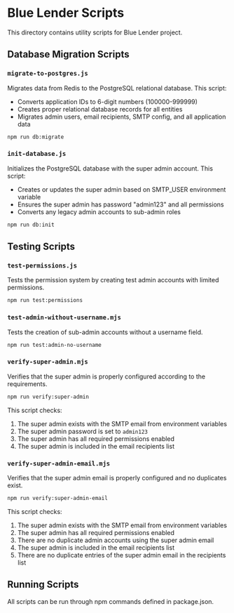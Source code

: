 # Blue Lender Scripts

This directory contains utility scripts for Blue Lender project.

## Database Migration Scripts

### `migrate-to-postgres.js`

Migrates data from Redis to the PostgreSQL relational database. This script:

- Converts application IDs to 6-digit numbers (100000-999999)
- Creates proper relational database records for all entities
- Migrates admin users, email recipients, SMTP config, and all application data

```bash
npm run db:migrate
```

### `init-database.js`

Initializes the PostgreSQL database with the super admin account. This script:
- Creates or updates the super admin based on SMTP_USER environment variable
- Ensures the super admin has password "admin123" and all permissions
- Converts any legacy admin accounts to sub-admin roles

```bash
npm run db:init
```

## Testing Scripts

### `test-permissions.js`

Tests the permission system by creating test admin accounts with limited permissions.

```bash
npm run test:permissions
```

### `test-admin-without-username.mjs`

Tests the creation of sub-admin accounts without a username field.

```bash
npm run test:admin-no-username
```

### `verify-super-admin.mjs`

Verifies that the super admin is properly configured according to the requirements.

```bash
npm run verify:super-admin
```

This script checks:

1. The super admin exists with the SMTP email from environment variables
2. The super admin password is set to `admin123`
3. The super admin has all required permissions enabled
4. The super admin is included in the email recipients list

### `verify-super-admin-email.mjs`

Verifies that the super admin email is properly configured and no duplicates exist.

```bash
npm run verify:super-admin-email
```

This script checks:

1. The super admin exists with the SMTP email from environment variables
2. The super admin has all required permissions enabled
3. There are no duplicate admin accounts using the super admin email
4. The super admin is included in the email recipients list
5. There are no duplicate entries of the super admin email in the recipients list

## Running Scripts

All scripts can be run through npm commands defined in package.json.

